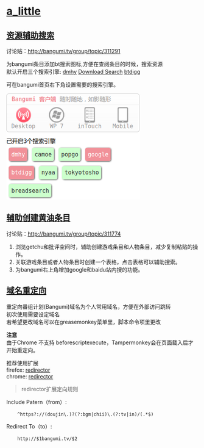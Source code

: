 # [a_little](http://bangumi.tv/user/a_little)

## [资源辅助搜索](bt_search_for_bgm.user.js?raw=true)
讨论贴：http://bangumi.tv/group/topic/311291

为bangumi条目添加bt搜索图标,方便在查阅条目的时候，搜索资源  
默认开启三个搜索引擎: [dmhy](https://share.dmhy.org/ "dmhy") [Download Search](http://search.jayxon.com/ "google") [btdigg](http://btdigg.org/ "cilizhushou")

可在bangumi首页右下角设置需要的搜索引擎。

![Screenshot](images/screenshot_bt_search_for_bgm.png "Screenshot")

## [辅助创建黄油条目](bangumi_new_subject_helper.user.js?raw=true)
讨论贴：http://bangumi.tv/group/topic/311774

1. 浏览getchu和批评空间时，辅助创建游戏条目和人物条目，减少复制粘贴的操作。
2. 关联游戏条目或者人物条目时创建一个表格，点击表格可以辅助搜索。
3. 为bangumi右上角增加google和baidu站内搜的功能。

## [域名重定向](bangumi_domain_redirector.js?raw=true)
重定向番组计划(Bangumi)域名为个人常用域名，方便在外部访问跳转  
初次使用需要设定域名  
若希望更改域名可以在greasemonkey菜单里，脚本命令项里更改

**注意**  
由于Chrome 不支持 beforescriptexecute，Tampermonkey会在页面载入后才开始重定向。

推荐使用扩展  
firefox: [redirector](https://addons.mozilla.org/en-US/firefox/addon/redirector/?src=search)  
chrome: [redirector](https://chrome.google.com/webstore/detail/redirector/pajiegeliagebegjdhebejdlknciafen?hl=zh-CN)

> redirector扩展定向规则

Include Patern（from）:

		^https?://(doujin\.)?(?:bgm|chii)\.(?:tv|in)/(.*$)  
		
Redirect To（to）:

		http://$1bangumi.tv/$2
